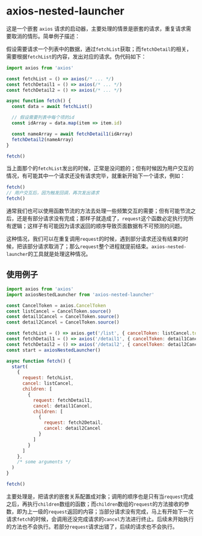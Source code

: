 # axios-nested-launcher
这是一个嵌套 `axios` 请求的启动器，主要处理的情景是嵌套的请求，重复请求需要取消的情形。简单例子描述：

假设需要请求一个列表中的数据，通过`fetchList`获取；而`fetchDetail`的相关，需要根据`fetchList`的内容，发出对应的请求。伪代码如下：

```js
import axios from 'axios'

const fetchList = () => axios(/* ... */)
const fetchDetail1 = () => axios(/* ... */)
const fetchDetail2 = () => axios(/* ... */)

async function fetch() {
  const data = await fetchList()

  // 假设需要列表中每个项的id
  const idArray = data.map(item => item.id)

  const nameArray = await fetchDetail1(idArray)
  fetchDetail2(nameArray)
}

fetch()
```

当上面那个的`fetchList`发出的时候，正常是没问题的；但有时候因为用户交互的情况，有可能其中一个请求还没有请求完毕，就重新开始下一个请求，例如：

```js
fetch()
// 用户交互后，因为触发回调，再次发出请求
fetch()
```

通常我们也可以使用函数节流的方法去处理一些频繁交互的需要；但有可能节流之后，还是有部分请求没有完成；那样子就造成了，`request`这个函数必定执行完所有逻辑；这样子有可能因为请求返回的顺序导致页面数据有不可预测的问题。

这种情况，我们可以在重复调用`request`的时候，遇到部分请求还没有结束的时候，把该部分请求取消了；那么`request`整个进程就提前结束。`axios-nested-launcher`的工具就是处理这种情况。

## 使用例子

```js
import axios from 'axios'
import axiosNestedLauncher from 'axios-nested-launcher'

const CancelToken = axios.CancelToken
const listCancel = CancelToken.source()
const detail1Cancel = CancelToken.source()
const detail2Cancel = CancelToken.source()

const fetchList = () => axios.get('/list', { cancelToken: listCancel.token })
const fetchDetail1 = () => axios('/detail1', { cancelToken: detail1Cancel.token })
const fetchDetail2 = () => axios('/detail2', { cancelToken: detail2Cancel.token })
const start = axiosNestedLauncher()

async function fetch() {
  start(
    {
      request: fetchList,
      cancel: listCancel,
      children: [
        {
          request: fetchDetail1,
          cancel: detail1Cancel,
          children: [
            {
              request: fetch2Detail,
              cancel: detail2Cancel
            }
          ]
        }
      ]
    },
    /* some arguments */
  )
}

fetch()
```

主要处理是，把请求的嵌套关系配置成对象；调用的顺序也是只有当`request`完成之后，再执行`children`数组的函数；而`children`数组的`request`的方法接收的参数，即为上一级的`request`返回的内容；当部分请求没有完成，马上有开始下一次请求`fetch`的时候，会调用还没完成请求的`cancel`方法进行终止。后续未开始执行的方法也不会执行。若部分`request`请求出错了，后续的请求也不会执行。

